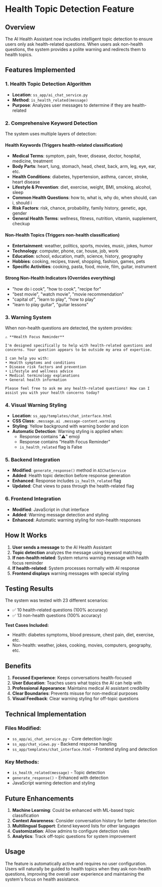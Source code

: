 # Health Topic Detection Feature

## Overview
The AI Health Assistant now includes intelligent topic detection to ensure users only ask health-related questions. When users ask non-health questions, the system provides a polite warning and redirects them to health topics.

## Features Implemented

### 1. Health Topic Detection Algorithm
- **Location**: `ss_app/ai_chat_service.py`
- **Method**: `is_health_related(message)`
- **Purpose**: Analyzes user messages to determine if they are health-related

### 2. Comprehensive Keyword Detection
The system uses multiple layers of detection:

#### Health Keywords (Triggers health-related classification)
- **Medical Terms**: symptom, pain, fever, disease, doctor, hospital, medicine, treatment
- **Body Parts**: heart, lung, stomach, head, chest, back, arm, leg, eye, ear, etc.
- **Health Conditions**: diabetes, hypertension, asthma, cancer, stroke, heart disease
- **Lifestyle & Prevention**: diet, exercise, weight, BMI, smoking, alcohol, sleep
- **Common Health Questions**: how to, what is, why do, when should, can i, should i
- **Risk Factors**: risk, chance, probability, family history, genetic, age, gender
- **General Health Terms**: wellness, fitness, nutrition, vitamin, supplement, checkup

#### Non-Health Topics (Triggers non-health classification)
- **Entertainment**: weather, politics, sports, movies, music, jokes, humor
- **Technology**: computer, phone, car, house, job, work
- **Education**: school, education, math, science, history, geography
- **Hobbies**: cooking, recipes, travel, shopping, fashion, games, pets
- **Specific Activities**: cooking, pasta, food, movie, film, guitar, instrument

#### Strong Non-Health Indicators (Overrides everything)
- "how do i cook", "how to cook", "recipe for"
- "best movie", "watch movie", "movie recommendation"
- "capital of", "learn to play", "how to play"
- "learn to play guitar", "guitar lessons"

### 3. Warning System
When non-health questions are detected, the system provides:

```
⚠️ **Health Focus Reminder**

I'm designed specifically to help with health-related questions and concerns. Your question appears to be outside my area of expertise.

I can help you with:
• Health symptoms and conditions
• Disease risk factors and prevention
• Lifestyle and wellness advice
• Medical terminology explanations
• General health information

Please feel free to ask me any health-related questions! How can I assist you with your health concerns today?
```

### 4. Visual Warning Styling
- **Location**: `ss_app/templates/chat_interface.html`
- **CSS Class**: `.message.ai .message-content.warning`
- **Styling**: Yellow background with warning border and icon
- **Automatic Detection**: Warning styling is applied when:
  - Response contains "⚠️" emoji
  - Response contains "Health Focus Reminder"
  - `is_health_related` flag is False

### 5. Backend Integration
- **Modified**: `generate_response()` method in `AIChatService`
- **Added**: Health topic detection before response generation
- **Enhanced**: Response includes `is_health_related` flag
- **Updated**: Chat views to pass through the health-related flag

### 6. Frontend Integration
- **Modified**: JavaScript in chat interface
- **Added**: Warning message detection and styling
- **Enhanced**: Automatic warning styling for non-health responses

## How It Works

1. **User sends a message** to the AI Health Assistant
2. **Topic detection** analyzes the message using keyword matching
3. **If non-health related**: System returns warning message with health focus reminder
4. **If health-related**: System processes normally with AI response
5. **Frontend displays** warning messages with special styling

## Testing Results

The system was tested with 23 different scenarios:
- ✅ 10 health-related questions (100% accuracy)
- ✅ 13 non-health questions (100% accuracy)

**Test Cases Included:**
- Health: diabetes symptoms, blood pressure, chest pain, diet, exercise, etc.
- Non-health: weather, jokes, cooking, movies, computers, geography, etc.

## Benefits

1. **Focused Experience**: Keeps conversations health-focused
2. **User Education**: Teaches users what topics the AI can help with
3. **Professional Appearance**: Maintains medical AI assistant credibility
4. **Clear Boundaries**: Prevents misuse for non-medical purposes
5. **Visual Feedback**: Clear warning styling for off-topic questions

## Technical Implementation

### Files Modified:
- `ss_app/ai_chat_service.py` - Core detection logic
- `ss_app/chat_views.py` - Backend response handling
- `ss_app/templates/chat_interface.html` - Frontend styling and detection

### Key Methods:
- `is_health_related(message)` - Topic detection
- `generate_response()` - Enhanced with detection
- JavaScript warning detection and styling

## Future Enhancements

1. **Machine Learning**: Could be enhanced with ML-based topic classification
2. **Context Awareness**: Consider conversation history for better detection
3. **Multilingual Support**: Extend keyword lists for other languages
4. **Customization**: Allow admins to configure detection rules
5. **Analytics**: Track off-topic questions for system improvement

## Usage

The feature is automatically active and requires no user configuration. Users will naturally be guided to health topics when they ask non-health questions, improving the overall user experience and maintaining the system's focus on health assistance.

